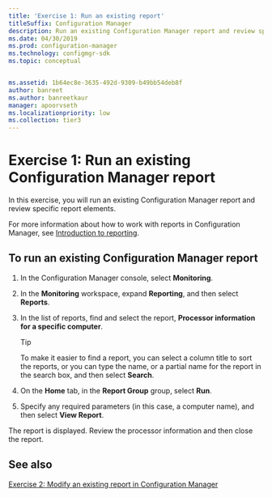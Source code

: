 ```yaml
---
title: 'Exercise 1: Run an existing report'
titleSuffix: Configuration Manager
description: Run an existing Configuration Manager report and review specific report elements.
ms.date: 04/30/2019
ms.prod: configuration-manager
ms.technology: configmgr-sdk
ms.topic: conceptual


ms.assetid: 1b64ec8e-3635-492d-9309-b49bb54deb8f
author: banreet
ms.author: banreetkaur
manager: apoorvseth
ms.localizationpriority: low
ms.collection: tier3
---
```


# Exercise 1: Run an existing Configuration Manager report

In this exercise, you will run an existing Configuration Manager report and review specific report elements.

For more information about how to work with reports in Configuration Manager, see [Introduction to reporting](../../../../core/servers/manage/introduction-to-reporting.md).

## To run an existing Configuration Manager report

1. In the Configuration Manager console, select **Monitoring**.
1. In the **Monitoring** workspace, expand **Reporting**, and then select **Reports**.
1. In the list of reports, find and select the report, **Processor information for a specific computer**.

   > [!TIP]
   > To make it easier to find a report, you can select a column title to sort the reports, or you can type the name, or a partial name for the report in the search box, and then select **Search**.

1. On the **Home** tab, in the **Report Group** group, select **Run**.
1. Specify any required parameters (in this case, a computer name), and then select **View Report**.

The report is displayed. Review the processor information and then close the report.

## See also

[Exercise 2: Modify an existing report in Configuration Manager](exercise-2-modify-existing-configuration-manager-report.md)
